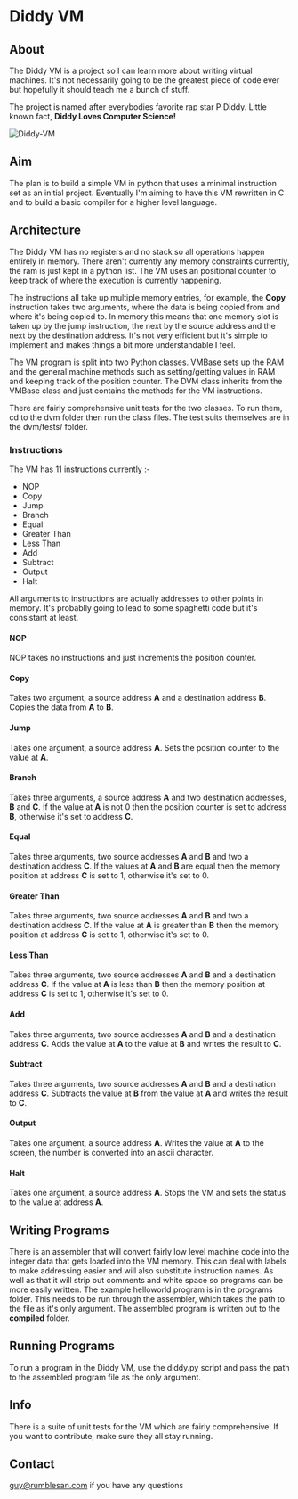 # Diddy VM

## About

The Diddy VM is a project so I can learn more about writing virtual machines. It's not necessarily going to be the greatest piece of code ever but hopefully it should teach me a bunch of stuff.

The project is named after everybodies favorite rap star P Diddy. Little known fact, **Diddy Loves Computer Science!**

![Diddy-VM](http://rumblesan.github.com/diddy-vm/img/diddy.jpg)

## Aim

The plan is to build a simple VM in python that uses a minimal instruction set as an initial project. Eventually I'm aiming to have this VM rewritten in C and to build a basic compiler for a higher level language.

## Architecture

The Diddy VM has no registers and no stack so all operations happen entirely in memory. There aren't currently any memory constraints currently, the ram is just kept in a python list. The VM uses an positional counter to keep track of where the execution is currently happening.

The instructions all take up multiple memory entries, for example, the **Copy** instruction takes two arguments, where the data is being copied from and where it's being copied to. In memory this means that one memory slot is taken up by the jump instruction, the next by the source address and the next by the destination address.
It's not very efficient but it's simple to implement and makes things a bit more understandable I feel.

The VM program is split into two Python classes. VMBase sets up the RAM and the general machine methods such as setting/getting values in RAM and keeping track of the position counter. The DVM class inherits from the VMBase class and just contains the methods for the VM instructions.

There are fairly comprehensive unit tests for the two classes. To run them, cd to the dvm folder then run the class files. The test suits themselves are in the dvm/tests/ folder.

### Instructions

The VM has 11 instructions currently :-

* NOP
* Copy
* Jump
* Branch
* Equal
* Greater Than
* Less Than
* Add
* Subtract
* Output
* Halt

All arguments to instructions are actually addresses to other points in memory. It's probablly going to lead to some spaghetti code but it's consistant at least.

#### NOP
NOP takes no instructions and just increments the position counter.

#### Copy
Takes two argument, a source address **A** and a destination address **B**.
Copies the data from **A** to **B**.

#### Jump
Takes one argument, a source address **A**.
Sets the position counter to the value at **A**.

#### Branch
Takes three arguments, a source address **A** and two destination addresses, **B** and **C**.
If the value at **A** is not 0 then the position counter is set to address **B**, otherwise it's set to address **C**.

#### Equal
Takes three arguments, two source addresses **A** and **B** and two a destination address **C**.
If the values at **A** and **B** are equal then the memory position at address **C** is set to 1, otherwise it's set to 0.

#### Greater Than
Takes three arguments, two source addresses **A** and **B** and two a destination address **C**.
If the value at **A** is greater than **B** then the memory position at address **C** is set to 1, otherwise it's set to 0.

#### Less Than
Takes three arguments, two source addresses **A** and **B** and a destination address **C**.
If the value at **A** is less than **B** then the memory position at address **C** is set to 1, otherwise it's set to 0.

#### Add
Takes three arguments, two source addresses **A** and **B** and a destination address **C**.
Adds the value at **A** to the value at **B** and writes the result to **C**.

#### Subtract
Takes three arguments, two source addresses **A** and **B** and a destination address **C**.
Subtracts the value at **B** from the value at **A** and writes the result to **C**.

#### Output
Takes one argument, a source address **A**.
Writes the value at **A** to the screen, the number is converted into an ascii character.

#### Halt
Takes one argument, a source address **A**.
Stops the VM and sets the status to the value at address **A**.

## Writing Programs
There is an assembler that will convert fairly low level machine code into the integer data that gets loaded into the VM memory. This can deal with labels to make addressing easier and will also substitute instruction names. As well as that it will strip out comments and white space so programs can be more easily written.
The example helloworld program is in the programs folder. This needs to be run through the assembler, which takes the path to the file as it's only argument. The assembled program is written out to the **compiled** folder.

## Running Programs
To run a program in the Diddy VM, use the diddy.py script and pass the path to the assembled program file as the only argument.

## Info
There is a suite of unit tests for the VM which are fairly comprehensive. If you want to contribute, make sure they all stay running.

## Contact
guy@rumblesan.com if you have any questions

